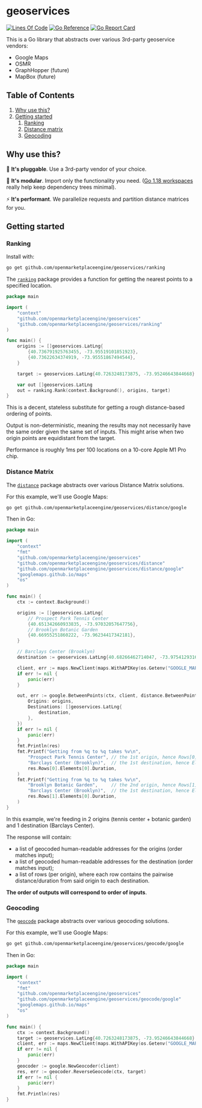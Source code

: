 # geoservices

[![Lines Of Code](https://tokei.rs/b1/github/openmarketplaceengine/geoservices?category=code)](https://github.com/openmarketplaceengine/geoservices)
[![Go Reference](https://pkg.go.dev/badge/github.com/openmarketplaceengine/geoservices.svg)](https://pkg.go.dev/github.com/openmarketplaceengine/geoservices)
[![Go Report Card](https://goreportcard.com/badge/github.com/openmarketplaceengine/geoservices)](https://goreportcard.com/report/github.com/openmarketplaceengine/geoservices)

This is a Go library that abstracts over various 3rd-party geoservice vendors:
* Google Maps
* OSMR
* GraphHopper (future)
* MapBox (future)

## Table of Contents
1. [Why use this?](#why-use-this\?)
2. [Getting started](#getting-started)
   1. [Ranking](#ranking)
   2. [Distance matrix](#distance-matrix)
   3. [Geocoding](#geocoding)

## Why use this?
🔌 **It's pluggable**. Use a 3rd-party vendor of your choice.

🧱 **It's modular**. Import only the functionality you need. ([Go 1.18 workspaces](https://go.dev/blog/get-familiar-with-workspaces) 
really help keep dependency trees minimal).

⚡ **It's performant**. We parallelize requests and partition distance 
matrices for you.

## Getting started

### Ranking
Install with:
```bash
go get github.com/openmarketplaceengine/geoservices/ranking
```

The [`ranking`](./ranking) package provides a function for getting the nearest 
points to a specified location.
```go
package main

import (
	"context"
	"github.com/openmarketplaceengine/geoservices"
	"github.com/openmarketplaceengine/geoservices/ranking"
)

func main() {
	origins := []geoservices.LatLng{
		{40.736791925763455, -73.95519101851923},
		{40.73622634374919, -73.95551867494544},
	}

	target := geoservices.LatLng{40.7263248173875, -73.95246643844668}

	var out []geoservices.LatLng
	out = ranking.Rank(context.Background(), origins, target)
}
```

This is a decent, stateless substitute for getting a rough distance-based 
ordering of points.

Output is non-deterministic, meaning the results may not necessarily have the 
same order given the same set of inputs. This might arise when two origin points
are equidistant from the target.

Performance is roughly 1ms per 100 locations on a 10-core Apple M1 Pro chip.

### Distance Matrix
The [`distance`](./distance) package abstracts over various Distance Matrix 
solutions.

For this example, we'll use Google Maps:
```bash
go get github.com/openmarketplaceengine/geoservices/distance/google
```

Then in Go:
```go
package main

import (
	"context"
	"fmt"
	"github.com/openmarketplaceengine/geoservices"
	"github.com/openmarketplaceengine/geoservices/distance"
	"github.com/openmarketplaceengine/geoservices/distance/google"
	"googlemaps.github.io/maps"
	"os"
)

func main() {
	ctx := context.Background()

	origins := []geoservices.LatLng{
		// Prospect Park Tennis Center
		{40.651342660933835, -73.97032057647756},
		// Brooklyn Botanic Garden
		{40.66955251860222, -73.96234417342181},
	}

	// Barclays Center (Brooklyn)
	destination := geoservices.LatLng{40.68266462714047, -73.9754129316442}

	client, err := maps.NewClient(maps.WithAPIKey(os.Getenv("GOOGLE_MAPS_API_KEY")))
	if err != nil {
		panic(err)
	}

	out, err := google.BetweenPoints(ctx, client, distance.BetweenPointsInput{
		Origins: origins,
		Destinations: []geoservices.LatLng{
			destination,
		},
	})
	if err != nil {
		panic(err)
	}
	fmt.Println(res)
	fmt.Printf("Getting from %q to %q takes %v\n",
		"Prospect Park Tennis Center", // the 1st origin, hence Rows[0]
		"Barclays Center (Brooklyn)",  // the 1st destination, hence Elements[0]
		res.Rows[0].Elements[0].Duration,
	)
	fmt.Printf("Getting from %q to %q takes %v\n",
		"Brooklyn Botanic Garden",     // the 2nd origin, hence Rows[1]
		"Barclays Center (Brooklyn)",  // the 1st destination, hence Elements[0]
		res.Rows[1].Elements[0].Duration,
	)
}
```

In this example, we're feeding in 2 origins (tennis center + botanic garden) and
1 destination (Barclays Center).

The response will contain:
* a list of geocoded human-readable addresses for the origins (order matches input);
* a list of geocoded human-readable addresses for the destination (order matches input);
* a list of rows (per origin), where each row contains the pairwise distance/duration from said origin to each destination.

**The order of outputs will correspond to order of inputs**.

### Geocoding
The [`geocode`](./geocode) package abstracts over various geocoding solutions.

For this example, we'll use Google Maps:
```bash
go get github.com/openmarketplaceengine/geoservices/geocode/google
```

Then in Go:
```go
package main

import (
	"context"
	"fmt"
	"github.com/openmarketplaceengine/geoservices"
	"github.com/openmarketplaceengine/geoservices/geocode/google"
	"googlemaps.github.io/maps"
	"os"
)

func main() {
	ctx := context.Background()
	target := geoservices.LatLng{40.7263248173875, -73.95246643844668}
	client, err := maps.NewClient(maps.WithAPIKey(os.Getenv("GOOGLE_MAPS_API_KEY")))
	if err != nil {
		panic(err)
	}
	geocoder := google.NewGeocoder(client)
	res, err := geocoder.ReverseGeocode(ctx, target)
	if err != nil {
		panic(err)
	}
	fmt.Println(res)
}
```